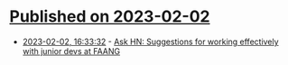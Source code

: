 # [Published on 2023-02-02](index.md)

* [2023-02-02, 16:33:32](https://news.ycombinator.com/item?id=34628933) - [Ask HN: Suggestions for working effectively with junior devs at FAANG](https://news.ycombinator.com/item?id=34628933)

